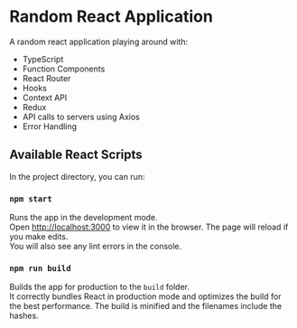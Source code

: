 # Random React Application
A random react application playing around with:
 - TypeScript
 - Function Components
 - React Router
 - Hooks
 - Context API
 - Redux
 - API calls to servers using Axios
 - Error Handling

## Available React Scripts
In the project directory, you can run:

### `npm start`
Runs the app in the development mode.<br>
Open [http://localhost:3000](http://localhost:3000) to view it in the browser.
The page will reload if you make edits.<br>
You will also see any lint errors in the console.

### `npm run build`
Builds the app for production to the `build` folder.<br>
It correctly bundles React in production mode and optimizes the build for the best performance.
The build is minified and the filenames include the hashes.<br>